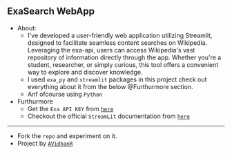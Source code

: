 ## ExaSearch WebApp
- About:
  - I've developed a user-friendly web application utilizing Streamlit, designed to facilitate seamless content searches on Wikipedia. Leveraging the exa-api, users can access Wikipedia's vast repository of information directly through the app. Whether you're a student, researcher, or simply curious, this tool offers a convenient way to explore and discover knowledge.
  - I used `exa_py` and `streamlit` packages in this project check out everything about it from the below @Furthurmore section.
  - Anf ofcourse using `Python`
- Furthurmore
  - Get the `Exa API KEY` from [`here`](https://dashboard.exa.ai/api-keys)
  - Checkout the official `StreamLit` documentation from [`here`](https://docs.streamlit.io/get-started)
----
- Fork the `repo` and experiment on it.
- Project by [`AVidhanR`](https://linktr.ee/itsvidhanreddy)
